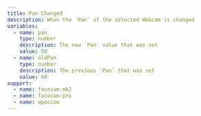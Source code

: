 ```yaml
---
title: Pan Changed
description: When the `Pan` of the selected Webcam is changed
variables:
  - name: pan
    type: number
    description: The new `Pan` value that was set
    value: 50
  - name: oldPan
    type: number
    description: The previous `Pan` that was set
    value: 40
support:
  - name: facecam-mk2
  - name: facecam-pro
  - name: epoccam
---
```


